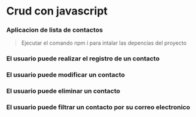 # Crud con javascript
### Aplicacion de lista de contactos
> Ejecutar el comando npm i para intalar las depencias del proyecto

### El usuario puede realizar el registro de un contacto 

### El usuario puede modificar un contacto

### El usuario puede eliminar un contacto 

### El usuario puede filtrar un contacto por su correo electronico
